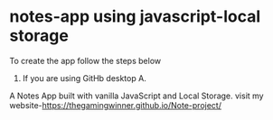 # notes-app using javascript-local storage

To create the app follow the steps below
1. If you are using GitHb desktop
   A. 




A Notes App built with vanilla JavaScript and Local Storage.
 visit my website-https://thegamingwinner.github.io/Note-project/
